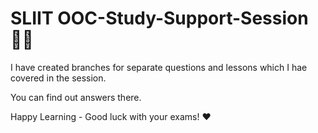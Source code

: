 # SLIIT OOC-Study-Support-Session 👩‍🏫

I have created branches for separate questions and lessons which I hae covered in the session.

You can find out answers there.

Happy Learning - Good luck with your exams! ❤
